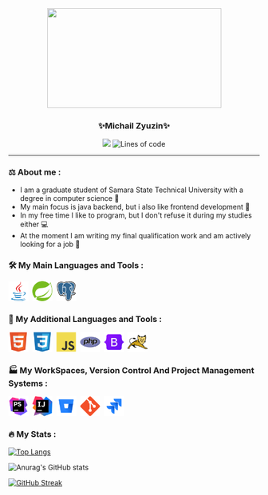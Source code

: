<div id="header" align="center">
    <img src="https://media.giphy.com/media/123t0dxx3bQdCE/giphy.gif" height="200" width="349" />
</div>
<div id="header2" align="center">
  
  <h3>✨Michail Zyuzin✨</h3>
  <img src="https://img.shields.io/github/followers/Zyuzin-package?style=for-the-badge"/>
<!--   <img src="https://img.shields.io/tokei/lines/github/Zyuzin-package/Online-Store/tree/main/Diplom?style=for-the-badge"/> -->
    <img alt="Lines of code" src="https://img.shields.io/tokei/lines/github/Zyuzin-package/Online-Store?style=for-the-badge">
<!--   <img src="https://img.shields.io/github/directory-file-count/Zyuzin-package/Online-Store/tree/main/Diplom?style=for-the-badge"/> -->
</div>

---
### :balance_scale: About me :

* I am a graduate student of Samara State Technical University with a degree in computer science 	:school:
* My main focus is java backend, but i also like frontend development :briefcase:
*	In my free time I like to program, but I don't refuse it during my studies either :computer:
*	At the moment I am writing my final qualification work and am actively looking for a job :steam_locomotive:

### :hammer_and_wrench: My Main Languages and Tools :
<img src="https://github.com/devicons/devicon/blob/master/icons/java/java-original.svg" title="Java" alt="Java" width="40" height="40"/>&nbsp;
<img src="https://github.com/devicons/devicon/blob/master/icons/spring/spring-original.svg" title="Spring" alt="Spring" width="40" height="40"/>&nbsp;
<img src="https://github.com/devicons/devicon/blob/master/icons/postgresql/postgresql-original.svg" title="postgresql" alt="postgresql" width="40" height="40"/>&nbsp;

### :shopping_cart: My Additional Languages and Tools :
<img src="https://github.com/devicons/devicon/blob/master/icons/html5/html5-original.svg" title="html5" alt="html5" width="40" height="40"/>&nbsp;
<img src="https://github.com/devicons/devicon/blob/master/icons/css3/css3-original.svg" title="css3" alt="css3" width="40" height="40"/>&nbsp;
<img src="https://github.com/devicons/devicon/blob/master/icons/javascript/javascript-original.svg" title="javascript" alt="javascript" width="40" height="40"/>&nbsp;
<img src="https://github.com/devicons/devicon/blob/master/icons/php/php-original.svg" title="php" alt="php" width="40" height="40"/>&nbsp;
<img src="https://github.com/devicons/devicon/blob/master/icons/bootstrap/bootstrap-original.svg" title="bootstrap" alt="bootstrap" width="40" height="40"/>&nbsp;
<img src="https://github.com/devicons/devicon/blob/master/icons/tomcat/tomcat-original.svg" title="tomcat" alt="tomcat" width="40" height="40"/>&nbsp;

### :factory: My WorkSpaces, Version Control And Project Management Systems : 
<img src="https://github.com/devicons/devicon/blob/master/icons/phpstorm/phpstorm-original.svg" title="phpstorm" alt="phpstorm" width="40" height="40"/>&nbsp;
<img src="https://github.com/devicons/devicon/blob/master/icons/intellij/intellij-original.svg" title="intellij" alt="intellij" width="40" height="40"/>&nbsp;
<img src="https://github.com/devicons/devicon/blob/master/icons/bitbucket/bitbucket-original.svg" title="bitbucket" alt="bitbucket" width="40" height="40"/>&nbsp;
<img src="https://github.com/devicons/devicon/blob/master/icons/git/git-original.svg" title="git" alt="git" width="40" height="40"/>&nbsp;
<img src="https://github.com/devicons/devicon/blob/master/icons/jira/jira-original.svg" title="jira" alt="jira" width="40" height="40"/>&nbsp;

### :fire: My Stats :
[![Top Langs](https://github-readme-stats.vercel.app/api/top-langs/?username=Zyuzin-package&langs_count=8)](https://github.com/anuraghazra/github-readme-stats)

![Anurag's GitHub stats](https://github-readme-stats.vercel.app/api?username=Zyuzin-package&show_icons=true&theme=transparent)

[![GitHub Streak](http://github-readme-streak-stats.herokuapp.com?user=Zyuzin-package)](https://git.io/streak-stats)

